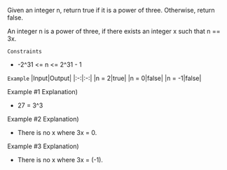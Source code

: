 Given an integer n, return true if it is a power of three. Otherwise, return false.

An integer n is a power of three, if there exists an integer x such that n == 3x.

`Constraints`
- -2^31 <= n <= 2^31 - 1

`Example`
|Input|Output|
|:-:|:-:|
|n = 2|true|
|n = 0|false|
|n = -1|false|

Example #1 Explanation)
- 27 = 3^3

Example #2 Explanation)
- There is no x where 3x = 0.

Example #3 Explanation)
- There is no x where 3x = (-1).
